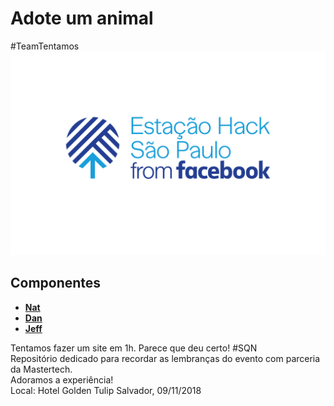 # Adote um animal
#TeamTentamos
![estacao logo](https://github.com/linusdan/adoteumanimal/raw/master/estacao-logo.png)  


Componentes
-------
* [**Nat**](https://github.com/nfo94)
* [**Dan**](https://github.com/linusdan)
* [**Jeff**](https://github.com/jeffersonleaoo)

Tentamos fazer um site em 1h. Parece que deu certo! #SQN  
Repositório dedicado para recordar as lembranças do evento com parceria da Mastertech.  
Adoramos a experiência!  
Local: Hotel Golden Tulip Salvador, 09/11/2018
